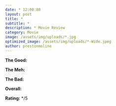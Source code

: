 ```yaml
---
date: * 12:00:00
layout: post
title: *
subtitle: *
description: * Movie Review
category: Movie
image: /assets/img/uploads/*.jpg
optimized_image: /assets/img/uploads/*-Wide.jpeg
author: prestonmoline
---
```


**The Good:**


**The Meh:**



**The Bad:**



**Overall:**



**Rating:**
*/5
